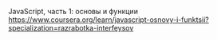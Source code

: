 JavaScript, часть 1: основы и функции
https://www.coursera.org/learn/javascript-osnovy-i-funktsii?specialization=razrabotka-interfeysov